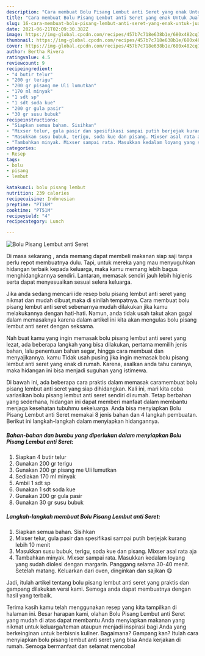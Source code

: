 ```yaml
---
description: "Cara membuat Bolu Pisang Lembut anti Seret yang enak Untuk Jualan"
title: "Cara membuat Bolu Pisang Lembut anti Seret yang enak Untuk Jualan"
slug: 16-cara-membuat-bolu-pisang-lembut-anti-seret-yang-enak-untuk-jualan
date: 2021-06-21T02:09:30.382Z
image: https://img-global.cpcdn.com/recipes/457b7c718e638b1e/680x482cq70/bolu-pisang-lembut-anti-seret-foto-resep-utama.jpg
thumbnail: https://img-global.cpcdn.com/recipes/457b7c718e638b1e/680x482cq70/bolu-pisang-lembut-anti-seret-foto-resep-utama.jpg
cover: https://img-global.cpcdn.com/recipes/457b7c718e638b1e/680x482cq70/bolu-pisang-lembut-anti-seret-foto-resep-utama.jpg
author: Bertha Rivera
ratingvalue: 4.5
reviewcount: 9
recipeingredient:
- "4 butir telur"
- "200 gr terigu"
- "200 gr pisang me Uli lumutkan"
- "170 ml minyak"
- "1 sdt sp"
- "1 sdt soda kue"
- "200 gr gula pasir"
- "30 gr susu bubuk"
recipeinstructions:
- "Siapkan semua bahan. Sisihkan"
- "Mixser telur, gula pasir dan spesifikasi sampai putih berjejak kurang lebih 10 menit"
- "Masukkan susu bubuk, terigu, soda kue dan pisang. Mixser asal rata aja"
- "Tambahkan minyak. Mixser sampai rata. Masukkan kedalam loyang yang sudah diolesi dengan margarin. Panggang selama 30-40 menit. Setelah matang. Keluarkan dari oven, dinginkan dan sajikan 😋"
categories:
- Resep
tags:
- bolu
- pisang
- lembut

katakunci: bolu pisang lembut 
nutrition: 239 calories
recipecuisine: Indonesian
preptime: "PT16M"
cooktime: "PT51M"
recipeyield: "4"
recipecategory: Lunch

---
```



![Bolu Pisang Lembut anti Seret](https://img-global.cpcdn.com/recipes/457b7c718e638b1e/680x482cq70/bolu-pisang-lembut-anti-seret-foto-resep-utama.jpg)

Di masa  sekarang , anda memang dapat membeli makanan siap saji tanpa perlu repot membuatnya dulu. Tapi, untuk mereka yang mau menyuguhkan hidangan terbaik kepada keluarga, maka kamu memang lebih bagus menghidangkannya sendiri. Lantaran, memasak sendiri jauh lebih higienis serta dapat menyesuaikan sesuai selera keluarga.

Jika anda sedang mencari ide resep bolu pisang lembut anti seret yang nikmat dan mudah dibuat,maka di sinilah tempatnya. Cara membuat bolu pisang lembut anti seret  sebenarnya mudah dilakukan jika kamu melakukannya dengan hati-hati. Namun, anda tidak usah takut akan gagal dalam memasaknya 
karena dalam artikel ini kita akan mengulas bolu pisang lembut anti seret dengan seksama.  



Nah buat kamu yang ingin memasak bolu pisang lembut anti seret yang lezat, ada beberapa langkah yang bisa dilakukan, pertama memilih jenis bahan, lalu penentuan bahan segar, hingga cara membuat dan menyajikannya. kamu Tidak usah pusing jika ingin memasak bolu pisang lembut anti seret yang enak di rumah. Karena, asalkan anda  tahu caranya, maka hidangan ini bisa menjadi suguhan yang istimewa.

Di bawah ini, ada beberapa cara praktis  dalam memasak caramembuat bolu pisang lembut anti seret yang siap dihidangkan. Kali ini, mari kita coba variasikan bolu pisang lembut anti seret sendiri di rumah. Tetap berbahan yang sederhana, hidangan ini dapat memberi manfaat dalam membantu menjaga kesehatan tubuhmu sekeluarga. Anda bisa menyiapkan Bolu Pisang Lembut anti Seret memakai 8 jenis bahan dan 4 langkah pembuatan. Berikut ini langkah-langkah dalam menyiapkan hidangannya.

<!--inarticleads1-->

##### Bahan-bahan dan bumbu yang diperlukan dalam menyiapkan Bolu Pisang Lembut anti Seret:

1. Siapkan 4 butir telur
1. Gunakan 200 gr terigu
1. Gunakan 200 gr pisang me Uli lumutkan
1. Sediakan 170 ml minyak
1. Ambil 1 sdt sp
1. Gunakan 1 sdt soda kue
1. Gunakan 200 gr gula pasir
1. Gunakan 30 gr susu bubuk




<!--inarticleads2-->

##### Langkah-langkah membuat Bolu Pisang Lembut anti Seret:

1. Siapkan semua bahan. Sisihkan
1. Mixser telur, gula pasir dan spesifikasi sampai putih berjejak kurang lebih 10 menit
1. Masukkan susu bubuk, terigu, soda kue dan pisang. Mixser asal rata aja
1. Tambahkan minyak. Mixser sampai rata. Masukkan kedalam loyang yang sudah diolesi dengan margarin. Panggang selama 30-40 menit. Setelah matang. Keluarkan dari oven, dinginkan dan sajikan 😋




Jadi, itulah artikel tentang  bolu pisang lembut anti seret  yang praktis dan gampang dilakukan versi kami. Semoga anda dapat membuatnya dengan hasil yang terbaik. 

Terima kasih kamu telah menggunakan resep yang kita tampilkan di halaman ini. Besar harapan kami, olahan  Bolu Pisang Lembut anti Seret yang mudah di atas dapat membantu Anda menyiapkan makanan yang nikmat untuk keluarga/teman ataupun menjadi inspirasi bagi Anda yang berkeinginan untuk berbisnis kuliner. Bagaimana? Gampang kan? Itulah cara menyiapkan bolu pisang lembut anti seret yang bisa Anda kerjakan di rumah. Semoga bermanfaat dan selamat mencoba!

